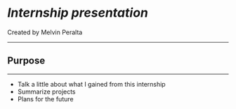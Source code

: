 # ___Internship presentation___
Created by Melvin Peralta
***



## Purpose
---
* Talk a little about what I gained from this internship
* Summarize projects
* Plans for the future